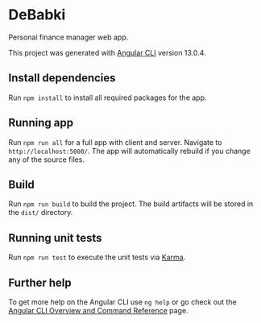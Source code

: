 # DeBabki

Personal finance manager web app.

This project was generated with [Angular CLI](https://github.com/angular/angular-cli) version 13.0.4.

## Install dependencies

Run `npm install` to install all required packages for the app.

## Running app

Run `npm run all` for a full app with client and server. Navigate to `http://localhost:5000/`. The app will automatically rebuild if you change any of the source files.

## Build

Run `npm run build` to build the project. The build artifacts will be stored in the `dist/` directory.

## Running unit tests

Run `npm run test` to execute the unit tests via [Karma](https://karma-runner.github.io).

## Further help

To get more help on the Angular CLI use `ng help` or go check out the [Angular CLI Overview and Command Reference](https://angular.io/cli) page.
